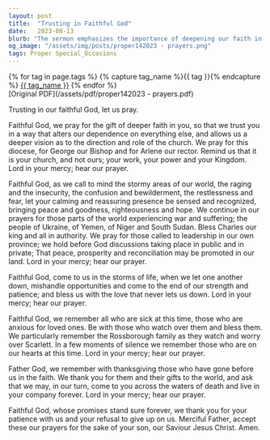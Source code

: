 ```yaml
---
layout: post
title:  "Trusting in Faithful God"
date:   2023-08-13
blurb: "The sermon emphasizes the importance of deepening our faith in God, trusting in His guidance for the church, and seeking His peace in the tumultuous areas of our world. It calls for prayers for global conflicts, local leadership, and personal struggles, while also remembering the sick and those who have passed on in faith."
og_image: "/assets/img/posts/proper142023 - prayers.png"
tags: Proper Special_Occasions
---    
```

<div class="tag-pills">
  {% for tag in page.tags %}
    {% capture tag_name %}{{ tag }}{% endcapture %}
    <a href="{{ site.baseurl }}/tag/{{ tag_name }}" class="tag-pill">{{ tag_name }}</a>
  {% endfor %}
</div>
[Original PDF](/assets/pdf/proper142023 - prayers.pdf)

Trusting in our faithful God, let us pray.

Faithful God, we pray for the gift of deeper faith in you, so that we trust you in a way that alters our dependence on everything else, and allows us a deeper vision as to the direction and role of the church. We pray for this diocese, for George our Bishop and for Arlene our rector. Remind us that it is your church, and not ours; your work, your power and your Kingdom. Lord in your mercy; hear our prayer.

Faithful God, as we call to mind the stormy areas of our world, the raging and the insecurity, the confusion and bewilderment, the restlessness and fear, let your calming and reassuring presence be sensed and recognized, bringing peace and goodness, righteousness and hope. We continue in our prayers for those parts of the world experiencing war and suffering; the people of Ukraine, of Yemen, of Niger and South Sudan. Bless Charles our king and all in authority. We pray for those called to leadership in our own province; we hold before God discussions taking place in public and in private; That peace, prosperity and reconciliation may be promoted in our land. Lord in your mercy; hear our prayer.

Faithful God, come to us in the storms of life, when we let one another down, mishandle opportunities and come to the end of our strength and patience; and bless us with the love that never lets us down. Lord in your mercy; hear our prayer.

Faithful God, we remember all who are sick at this time, those who are anxious for loved ones. Be with those who watch over them and bless them. We particularly remember the Rossborough family as they watch and worry over Scarlett. In a few moments of silence we remember those who are on our hearts at this time. Lord in your mercy; hear our prayer.

Father God, we remember with thanksgiving those who have gone before us in the faith. We thank you for them and their gifts to the world, and ask that we may, in our turn, come to you across the waters of death and live in your company forever. Lord in your mercy; hear our prayer.

Faithful God, whose promises stand sure forever, we thank you for your patience with us and your refusal to give up on us. Merciful Father, accept these our prayers for the sake of your son, our Saviour Jesus Christ. Amen.
